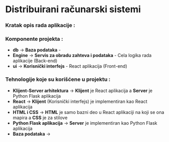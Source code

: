 # Distribuirani računarski sistemi

### **Kratak opis rada aplikacije** :


### **Komponente projekta** :
* **db** -> __Baza podataka__ -
* **Engine** -> __Servis za obradu zahteva i podataka__ - Cela logika rada aplikacije (Back-end)
* **ui** -> __Korisnički interfejs__ - React aplikacija (Front-end)

### **Tehnologije koje su korišćene u projektu** :
* **Klijent-Server arhitektura** -> __Klijent__ je React aplikacija a __Server__ je Python Flask aplikacija
* **React** -> __Klijent__ (Korisnički interfejs) je implementiran kao React aplikacija
* **HTML i CSS** -> __HTML__ je samo bazni deo u React aplikaciji na koji se ona mapira a __CSS__ je za stilove
* **Python Flask aplikacija** -> __Server__ je implementiran kao Python Flask aplikacija
* **Baza podataka** -> 